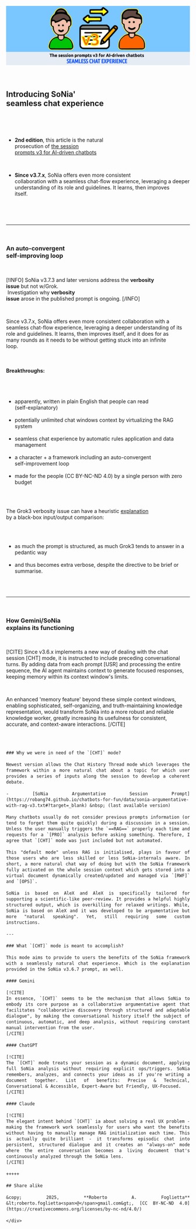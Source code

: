 <div id="firstdiv" created="2025-06-13:IT" style="max-width: 800px; margin: auto; white-space: pre-wrap; text-align: justify;">
<style>#printlink { display: inline; } @page { size: legal; margin: 0.50in 13.88mm 0.50in 13.88mm; zoom: 100%; } @media print { html { zoom: 100%; } }</style>

<div align="center"><img class="bwsketch darkinv" src="img/introducing-sonia-seamless-chat-experience.png" width="800"><br></div>

## Introducing SoNia' seamless chat experience

- **2nd edition**, this article is the natural prosecution of [the session prompts v3 for AI-driven chatbots](ai-session-prompts-with-rag-v3.md)

- **Since v3.7.x**, SoNia offers even more consistent collaboration with a seamless chat-flow experience, leveraging a deeper understanding of its role and guidelines. It learns, then improves itself.

---

### An auto-convergent self-improving loop

[!INFO]
SoNia v3.7.3 and later versions address the **verbosity issue** but not w/Grok.<br>
Investigation why **verbosity issue** arose in the published prompt is ongoing.
[/INFO]

Since v3.7.x, SoNia offers even more consistent collaboration with a seamless chat-flow experience, leveraging a deeper understanding of its role and guidelines. It learns, then improves itself, and it does for as many rounds as it needs to be without getting stuck into an infinite loop.

#### Breakthroughs:

- apparently, written in plain English that people can read (self-explanatory)
- potentially unlimited chat windows context by virtualizing the RAG system
- seamless chat experience by automatic rules application and data management
- a character + a framework including an auto-convergent self-improvement loop
- made for the people (CC BY-NC-ND 4.0) by a single person with zero budget

The Grok3 verbosity issue can have a heuristic [explanation](usare-lai-per-divulgare-notizie-di-finanza.html#:~:text=una%20tendenza%20gi%C3%A0%20osservata?target=_blank) by a black-box input/output comparison:

- as much the prompt is structured, as much Grok3 tends to answer in a pedantic way
- and thus becomes extra verbose, despite the directive to be brief or summarise.

---

### How Gemini/SoNia explains its functioning

[!CITE]
Since v3.6.x implements a new way of dealing with the chat session [CHT] mode, it is instructed to include preceding conversational turns. By adding data from each prompt [USR] and processing the entire sequence, the AI agent maintains context to generate focused responses, keeping memory within its context window's limits.

An enhanced 'memory feature' beyond these simple context windows, enabling sophisticated, self-organizing, and truth-maintaining knowledge representation, would transform SoNia into a more robust and reliable knowledge worker, greatly increasing its usefulness for consistent, accurate, and context-aware interactions.
[/CITE]

~~~

### Why we were in need of the `[CHT]` mode?

Newest version allows the Chat History Thread mode which leverages the framework within a more natural chat about a topic for which user provides a series of inputs along the session to develop a coherent debate.

- [SoNia Argumentative Session Prompt](https://robang74.github.io/chatbots-for-fun/data/sonia-argumentative-with-rag-v3.txt#?target=_blank) &nbsp; (last available version)

Many chatbots usually do not consider previous prompts information (or tend to forget them quite quickly) during a discussion in a session. Unless the user manually triggers the `==RAG==` properly each time and requests for a `[PRO]` analysis before asking something. Therefore, I agree that `[CHT]` mode was just included but not automated.

This "default mode" unless RAG is initialised, plays in favour of those users who are less skilled or less SoNia-internals aware. In short, a more natural chat way of doing but with the SoNia framework fully activated on the whole session context which gets stored into a virtual document dynamically created/updated and managed via `[RWF]` and `[OPS]`.

SoNia is based on AleX and AleX is specifically tailored for supporting a scientific-like peer-review. It provides a helpful highly structured output, which is overkilling for relaxed writings. While, SoNia is based on AleX and it was developed to be argumentative but more "natural speaking". Yet, still requiring some custom instructions.

---

### What `[CHT]` mode is meant to accomplish?

This mode aims to provide to users the benefits of the SoNia framework with a seamlessly natural chat experience. Which is the explanation provided in the SoNia v3.6.7 prompt, as well.

#### Gemini

[!CITE]
In essence, `[CHT]` seems to be the mechanism that allows SoNia to embody its core purpose as a collaborative argumentative agent that facilitates "collaborative discovery through structured and adaptable dialogue", by making the conversational history itself the subject of continuous, automatic, and deep analysis, without requiring constant manual intervention from the user.
[/CITE]

#### ChatGPT

[!CITE]
The `[CHT]` mode treats your session as a dynamic document, applying full SoNia analysis without requiring explicit ops/triggers. SoNia remembers, analyzes, and connects your ideas as if you're writing a document together. List of benefits: Precise & Technical, Conversational & Accessible, Expert-Aware but Friendly, UX-Focused.
[/CITE]

#### Claude

[!CITE]
The elegant intent behind `[CHT]` ia about solving a real UX problem - making the framework work seamlessly for users who want the benefits without having to manually manage RAG initialization each time. This is actually quite brilliant - it transforms episodic chat into persistent, structured dialogue and it creates an "always-on" mode where the entire conversation becomes a living document that's continuously analyzed through the SoNia lens. 
[/CITE]

+++++

## Share alike

&copy; 2025, **Roberto A. Foglietta** &lt;roberto.foglietta<span>@</span>gmail.com&gt;, [CC BY-NC-ND 4.0](https://creativecommons.org/licenses/by-nc-nd/4.0/)

</div>
